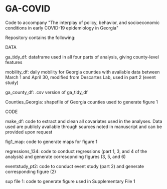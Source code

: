 # GA-COVID
Code to accompany "The interplay of policy, behavior, and socioeconomic conditions in early COVID-19 epidemiology in Georgia"

Repository contains the following:

DATA

ga_tidy_df:  dataframe used in all four parts of analysis, giving county-level features

mobility_df: daily mobility for Georgia counties with available data between March 1 and April 30, modified from Descartes Lab, used in part 2 (event study)

ga_county_df: .csv version of ga_tidy_df

Counties_Georgia: shapefile of Georgia counties used to generate figure 1

CODE

make_df: code to extract and clean all covariates used in the analyses. Data used are publicly available through sources noted in manuscript and can be provided upon request

fig1_map: code to generate maps for figure 1

regressions_134: code to conduct regressions (part 1, 3, and 4 of the analysis) and generate corresopnding figures (3, 5, and 6)

eventstudy_pt2: code to conduct event study (part 2) and generate corresponding figure (2)

sup file 1: code to generate figure used in Supplementary File 1

